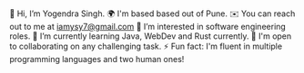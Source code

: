 👋 Hi, I’m Yogendra Singh.
🌍 I'm based based out of Pune.
✉️ You can reach out to me at iamysy7@gmail.com
👀 I’m interested in software engineering roles.
🌱 I’m currently learning Java, WebDev and Rust currently.
🤝 I'm open to collaborating on any challenging task.
⚡ Fun fact: I'm fluent in multiple programming languages and two human ones!

<!---
ysingh77/ysingh77 is a ✨ special ✨ repository because its `README.md` (this file) appears on your GitHub profile.
You can click the Preview link to take a look at your changes.
--->
